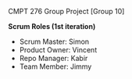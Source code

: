 CMPT 276 Group Project [Group 10]

**Scrum Roles (1st iteration)**
* Scrum Master: Simon
* Product Owner: Vincent
* Repo Manager: Kabir
* Team Member: Jimmy
